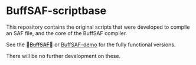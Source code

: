 # BuffSAF-scriptbase

This repository contains the original scripts that were developed to compile an SAF file, and the core of the BuffSAF compiler. 

See the :construction:~~[BuffSAF](https://github.com/brucejwardlow/BuffSAF)~~:construction: or [BuffSAF-demo](https://github.com/brucejwardlow/buffsaf-demo) for the fully functional versions. 

There will be no further development on these. 
